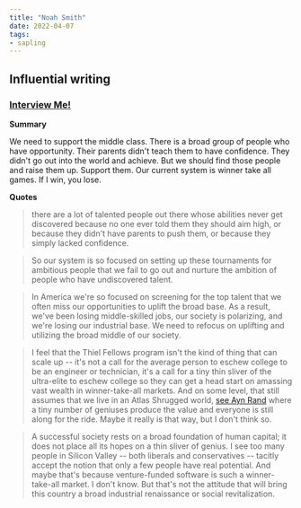 ```yaml
---
title: "Noah Smith"
date: 2022-04-07
tags:
- sapling
---
```


## Influential writing
### [Interview Me!](https://noahpinion.substack.com/p/interview-me?s=r)

**Summary**

We need to support the middle class. There is a broad group of people who have opportunity. Their parents didn't teach them to have confidence. They didn't go out into the world and achieve. But we should find those people and raise them up. Support them. Our current system is winner take all games. If I win, you lose. 

**Quotes**

> there are a lot of talented people out there whose abilities never get discovered because no one ever told them they should aim high, or because they didn't have parents to push them, or because they simply lacked confidence.

>So our system is so focused on setting up these tournaments for ambitious people that we fail to go out and nurture the ambition of people who have undiscovered talent.

>In America we're so focused on screening for the top talent that we often miss our opportunities to uplift the broad base. As a result, we've been losing middle-skilled jobs, our society is polarizing, and we're losing our industrial base.
>We need to refocus on uplifting and utilizing the broad middle of our society.

>I feel that the Thiel Fellows program isn't the kind of thing that can scale up -- it's not a call for the average person to eschew college to be an engineer or technician, it's a call for a tiny thin sliver of the ultra-elite to eschew college so they can get a head start on amassing vast wealth in winner-take-all markets. And on some level, that still assumes that we live in an Atlas Shrugged world, [see Ayn Rand](/notes/Reading%20list) where a tiny number of geniuses produce the value and everyone is still along for the ride. Maybe it really is that way, but I don't think so.

>A successful society rests on a broad foundation of human capital; it does not place all its hopes on a thin sliver of genius. I see too many people in Silicon Valley -- both liberals and conservatives -- tacitly accept the notion that only a few people have real potential. And maybe that's because venture-funded software is such a winner-take-all market. I don't know. But that's not the attitude that will bring this country a broad industrial renaissance or social revitalization.

